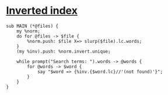[1]: http://rosettacode.org/wiki/Inverted_index

# [Inverted index][1]

```perl6
sub MAIN (*@files) {
    my %norm; 
    do for @files -> $file {
        %norm.push: $file X=> slurp($file).lc.words;
    }
    (my %inv).push: %norm.invert.unique;
 
    while prompt("Search terms: ").words -> @words {
        for @words -> $word {
            say "$word => {%inv.{$word.lc}//'(not found)'}";
        }
    }
}
```